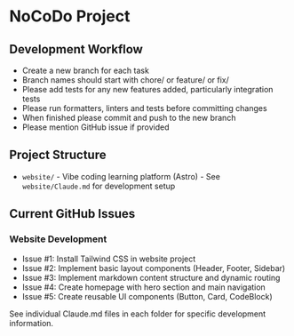 # NoCoDo Project

## Development Workflow
- Create a new branch for each task
- Branch names should start with chore/ or feature/ or fix/
- Please add tests for any new features added, particularly integration tests
- Please run formatters, linters and tests before committing changes
- When finished please commit and push to the new branch
- Please mention GitHub issue if provided

## Project Structure

- `website/` - Vibe coding learning platform (Astro) - See `website/Claude.md` for development setup

## Current GitHub Issues

### Website Development
- Issue #1: Install Tailwind CSS in website project
- Issue #2: Implement basic layout components (Header, Footer, Sidebar)
- Issue #3: Implement markdown content structure and dynamic routing
- Issue #4: Create homepage with hero section and main navigation
- Issue #5: Create reusable UI components (Button, Card, CodeBlock)

See individual Claude.md files in each folder for specific development information.
